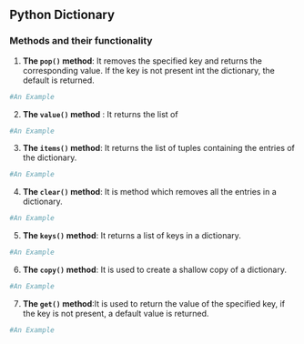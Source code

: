 ## Python Dictionary
### Methods and their functionality

1. **The `pop()` method**: It removes the specified key and returns the corresponding value. If the key is not present int the dictionary, the default is returned. 

  ```python
#An Example

  ```

2. **The `value()` method** : It  returns the list of
```python
#An Example
```
3. **The `items()` method**: It returns the list of tuples containing the entries of the dictionary.
```python
#An Example
```
4. **The `clear()` method**: It is method which removes all the entries in a dictionary.
```Python
#An Example
```
5. **The `keys()` method**: It returns a list of keys in a dictionary.
```Python
#An Example
```
6. **The `copy()` method**: It is used to create a shallow copy of a dictionary.
```Python
#An Example
```
7. **The `get()` method**:It is used to return the value of the specified key, if the key is not present, a default value is returned.
```Python
#An Example
```
